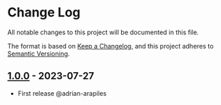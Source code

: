 # Change Log
All notable changes to this project will be documented in this file.

The format is based on [Keep a Changelog](https://keepachangelog.com/en/1.0.0/),
and this project adheres to [Semantic Versioning](https://semver.org/spec/v2.0.0.html).

## [1.0.0] - 2023-07-27
- First release @adrian-arapiles

[1.0.0]: https://github.com/idealista/filebeat_role/tree/1.0.0
